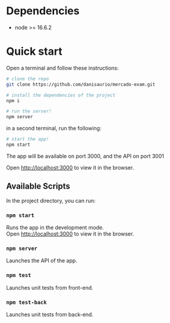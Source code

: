 # Dependencies

- node >= 16.6.2

# Quick start
Open a terminal and follow these instructions:

```sh
# clone the repo
git clone https://github.com/danisaurio/mercado-exam.git

# install the dependencies of the project
npm i

# run the server!
npm server
```

in a second terminal, run the following:
```sh
# start the app!
npm start
```

The app will be available on port 3000, and the API on port 3001

Open [http://localhost:3000](http://localhost:3000) to view it in the browser.

## Available Scripts

In the project directory, you can run:

### `npm start`

Runs the app in the development mode.\
Open [http://localhost:3000](http://localhost:3000) to view it in the browser.

### `npm server`

Launches the API of the app.
### `npm test`

Launches unit tests from front-end.

### `npm test-back`

Launches unit tests from back-end.




